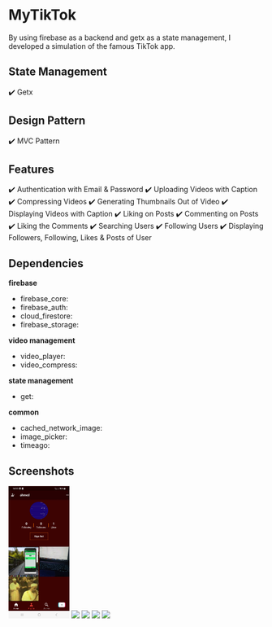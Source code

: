 # MyTikTok
By using firebase as a backend and getx as a state management, I developed a simulation of the famous TikTok app.

## State Management
✔️ Getx <br />

## Design Pattern
✔️ MVC Pattern <br />

## Features
✔️ Authentication with Email & Password
✔️ Uploading Videos with Caption
✔️ Compressing Videos
✔️ Generating Thumbnails Out of Video
✔️ Displaying Videos with Caption
✔️ Liking on Posts
✔️ Commenting on Posts
✔️ Liking the Comments
✔️ Searching Users
✔️ Following Users
✔️ Displaying Followers, Following, Likes & Posts of User

## Dependencies

**firebase**             
- firebase_core:                                
- firebase_auth:                              
- cloud_firestore:            
- firebase_storage:          

**video management**                
- video_player:
- video_compress:

**state management**            
- get:

**common**          
- cached_network_image:
- image_picker:
- timeago:


## Screenshots
<p float="left">
<img src="https://github.com/mo7amedaliEbaid/mytiktok/blob/1d4786b0d6b6b5d659683bc2a1bd2e53c67c51b2/mytiktok_screenshots/profile.jpg" width="120" />
<img src="https://github.com/mo7amedaliEbaid/inform-me/blob/f0251854616c60bbbb8058d6c83297e23c95f9fd/informme_screenshots/2.jpg" width="120" />
<img src="https://github.com/mo7amedaliEbaid/inform-me/blob/f0251854616c60bbbb8058d6c83297e23c95f9fd/informme_screenshots/3.jpg" width="120" />
<img src="https://github.com/mo7amedaliEbaid/inform-me/blob/f0251854616c60bbbb8058d6c83297e23c95f9fd/informme_screenshots/4.jpg" width="120" />
<img src="https://github.com/mo7amedaliEbaid/inform-me/blob/f0251854616c60bbbb8058d6c83297e23c95f9fd/informme_screenshots/5.jpg" width="120" />
</p>